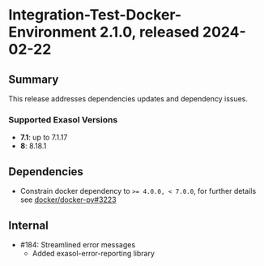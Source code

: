 # Integration-Test-Docker-Environment 2.1.0, released 2024-02-22

## Summary

This release addresses dependencies updates and dependency issues.

### Supported Exasol Versions

* **7.1**: up to 7.1.17
* **8**: 8.18.1

## Dependencies

* Constrain docker dependency to `>= 4.0.0, < 7.0.0`, for further details see [docker/docker-py#3223](https://github.com/docker/docker-py/issues/3223)

## Internal

* #184: Streamlined error messages
  * Added exasol-error-reporting library
